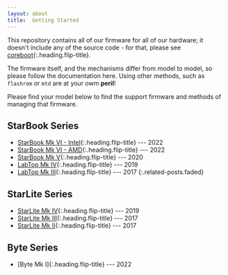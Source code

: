 ```yaml
---
layout: about
title:  Getting Started
---
```


This repository contains all of our firmware for all of our hardware; it doesn't include any of the source code - for that, please see [coreboot]{:.heading.flip-title}.

The firmware itself, and the mechanisms differ from model to model, so please follow the documentation here. Using other methods, such as `flashrom` or `mtd` are at your owm __peril__!

Please find your model below to find the support firmware and methods of managing that firmware.

## StarBook Series
* [StarBook Mk VI - Intel]{:.heading.flip-title} --- 2022
* [StarBook Mk VI - AMD]{:.heading.flip-title} --- 2022
* [StarBook Mk V]{:.heading.flip-title} --- 2020
* [LabTop Mk IV]{:.heading.flip-title} --- 2019
* [LabTop Mk III]{:.heading.flip-title} --- 2017
{:.related-posts.faded}

## StarLite Series
* [StarLite Mk IV]{:.heading.flip-title} --- 2019
* [StarLite Mk III]{:.heading.flip-title} --- 2017
* [StarLite Mk II]{:.heading.flip-title} --- 2017

## Byte Series
* [Byte Mk I]{:.heading.flip-title} --- 2022


[coreboot]: https://github.com/coreboot/coreboot
[StarBook Mk VI - Intel]: starbook_adl.md
[StarBook Mk VI - AMD]: starbook_cezanne.md
[StarBook Mk V]: starbook_tgl.md
[LabTop Mk IV]: labtop_cml.md
[LabTop Mk III]: labtop_kbl.md
[StarLite Mk IV]: lite_glkr.md
[StarLite Mk III]: lite_glk.md
[StarLite Mk II]: lite_apl.md
[StarLite Mk I]: byte_cezanne.md
